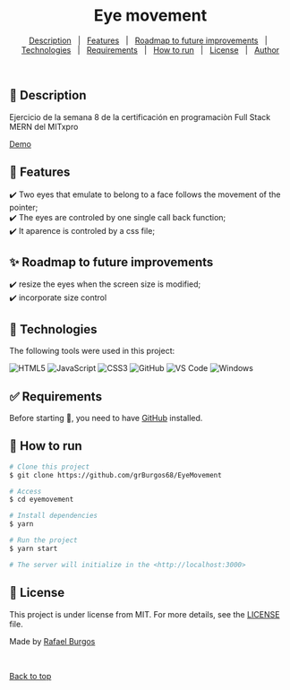 
<h1 align="center">Eye movement</h1>



<p align="center">
  <a href="#dart-description">Description</a> &#xa0; | &#xa0; 
  <a href="#dart-features">Features</a> &#xa0; | &#xa0; 
  <a href="#sparkles-roadmap-to-future-improvements">Roadmap to future improvements</a> &#xa0; | &#xa0;
  <a href="#rocket-technologies">Technologies</a> &#xa0; | &#xa0;
  <a href="#white_check_mark-requirements">Requirements</a> &#xa0; | &#xa0;
  <a href="#checkered_flag-how-to-run">How to run</a> &#xa0; | &#xa0;
  <a href="#memo-license">License</a> &#xa0; | &#xa0;
  <a href="https://github.com/{{grburgos68}}" target="_blank">Author</a>
</p>

<br>

## :dart: Description ##

Ejercicio de la semana 8 de la certificación en programaciòn Full Stack MERN del MITxpro


[Demo](https://grburgos68.github.io/EyeMovement/)


## :dart: Features ##

:heavy_check_mark: Two eyes that emulate to belong to a face follows the movement of the pointer;\
:heavy_check_mark: The eyes are controled by one single call back function;\
:heavy_check_mark: It aparence is controled by a css file;



## :sparkles: Roadmap to future improvements ##

		  
:heavy_check_mark: resize the eyes when the screen size is modified;\
:heavy_check_mark: incorporate size control


## :rocket: Technologies ##

The following tools were used in this project:

![HTML5](https://img.shields.io/badge/-HTML5-000000?style=flat&logo=html5)
![JavaScript](https://img.shields.io/badge/-JavaScript-000000?style=flat&logo=javascript)
![CSS3](https://img.shields.io/badge/-CSS3-%231572B6?style=flat-square&logo=css3)
![GitHub](https://img.shields.io/badge/-GitHub-181717?style=flat-square&logo=github)
![VS Code](http://img.shields.io/badge/-VS%20Code-007ACC?style=flat-square&logo=visual-studio-code&logoColor=ffffff)
![Windows](http://img.shields.io/badge/-Windows-0078D6?style=flat-square&logo=windows&logoColor=ffffff)

## :white_check_mark: Requirements ##

Before starting :checkered_flag:, you need to have [GitHub](https://img.shields.io/badge/-GitHub-181717?style=flat-square&logo=github) installed.

## :checkered_flag: How to run ##

```bash
# Clone this project
$ git clone https://github.com/grBurgos68/EyeMovement

# Access
$ cd eyemovement

# Install dependencies
$ yarn

# Run the project
$ yarn start

# The server will initialize in the <http://localhost:3000>
```

## :memo: License ##

This project is under license from MIT. For more details, see the [LICENSE](LICENSE.md) file.




Made  by <a href="https://github.com/grBurgos68/" target="_blank">Rafael Burgos</a>

&#xa0;

<a href="#top">Back to top</a>
